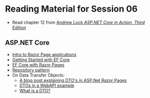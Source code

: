 # Reading Material for Session 06

* Read chapter 12 from [Andrew Lock _ASP.NET Core in Action, Third Edition_](https://www.manning.com/books/asp-net-core-in-action-third-edition)

## ASP.NET Core

* [Intro to Razor Page applications](https://learn.microsoft.com/en-us/aspnet/core/tutorials/razor-pages/razor-pages-start?view=aspnetcore-8.0&tabs=visual-studio-code)
* [Getting Started with EF Core](https://learn.microsoft.com/en-us/ef/core/get-started/overview/first-app?tabs=netcore-cli)
* [EF Core with Razor Pages](https://learn.microsoft.com/en-us/aspnet/core/data/ef-rp/intro?view=aspnetcore-8.0&tabs=visual-studio)
* [Repository pattern](https://learn.microsoft.com/en-us/dotnet/architecture/microservices/microservice-ddd-cqrs-patterns/infrastructure-persistence-layer-design)
* On Data Transfer Objects:
  - [A blog post explaining DTO's in ASP.Net Razor Pages](https://www.nilebits.com/blog/2024/02/aspnet-mvc-data-transfer-objects/)
  - [DTOs in a WebAPI example](https://learn.microsoft.com/en-us/aspnet/web-api/overview/data/using-web-api-with-entity-framework/part-5)
  - [What is a DTO?](https://stackoverflow.com/questions/1051182/what-is-a-data-transfer-object-dto)
